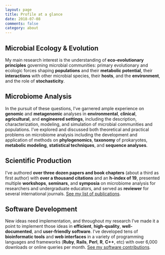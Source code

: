 ```yaml
---
layout: page
title: Profile at a glance
date: 2018-07-08
comments: false
category: about
---
```


## Microbial Ecology & Evolution
My main research interest is the understanding of **eco-evolutionary principles** governing microbial communities: primary evolutionary and ecologic forces shaping **populations** and their **metabolic potential**, their **interactions** with other microbial species, their **hosts**, and the **environment**, and the role of **stochasticity**.

## Microbiome Analysis
In the pursuit of these questions, I’ve garnered ample experience on **genomic** and **metagenomic** analyses in **environmental**, **clinical**, **agricultural**, and **engineered settings**, including the description, characterization, modeling, and simulation of microbial communities and populations. I’ve explored and discussed both theoretical and practical problems on microbiome analysis including the development and application of methods on **phylogenomics**, **taxonomy** of prokaryotes, **metabolic modeling**, **statistical techniques**, and **sequence analyses**.

## Scientific Production
I’ve authored **over three dozen papers and book chapters** (about a third as first author) with **over a thousand citations** and an **h-index of 19**, presented multiple **workshops**, **seminars**, and **symposia** on microbiome analysis for researchers and undergraduate educators, and served as **reviewer** for several international journals. [See my list of publications](/publications/).

## Software Development
New ideas need implementation, and throughout my research I’ve made it a point to implement those ideas in **efficient**, **high-quality**, **well-documented**, and **user-friendly software**. I’ve developed tens of **bioinformatic tools** and **web interfaces** in a variety of programming languages and frameworks (**Ruby**, **Rails**, **Perl**, **R**, **C++**, etc) with over 6,000 downloads or online queries per month. [See my software contributions](/software/).
